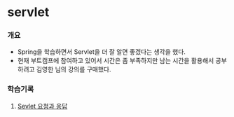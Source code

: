 # servlet
### 개요
* Spring을 학습하면서 Servlet을 더 잘 알면 좋겠다는 생각을 했다.<br>
* 현재 부트캠프에 참여하고 있어서 시간은 좀 부족하지만 남는 시간을 활용해서 공부하려고 김영한 님의 강의를 구매했다.

### 학습기록
1. [Sevlet 요청과 응답](https://github.com/pie0902/servlet/blob/main/src/main/java/hello/servlet/basic/HelloServlet.java)
